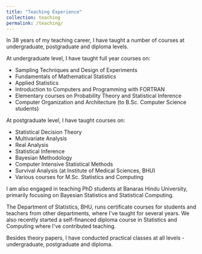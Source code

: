 ```yaml
---
title: "Teaching Experience"
collection: teaching
permalink: /teaching/
---
```



In 38 years of my teaching career, I have taught a number of courses at undergraduate, postgraduate and diploma levels. 

At undergraduate level, I have taught full year courses on:
- Sampling Techniques and Design of Experiments
- Fundamentals of Mathematical Statistics
- Applied Statistics
- Introduction to Computers and Programming with FORTRAN
- Elementary courses on Probability Theory and Statistical Inference
- Computer Organization and Architecture (to B.Sc. Computer Science students)

At postgraduate level, I have taught courses on:
- Statistical Decision Theory
- Multivariate Analysis
- Real Analysis
- Statistical Inference
- Bayesian Methodology
- Computer Intensive Statistical Methods
- Survival Analysis (at Institute of Medical Sciences, BHU)
- Various courses for M.Sc. Statistics and Computing

I am also engaged in teaching PhD students at Banaras Hindu University, primarily focusing on Bayesian Statistics and Statistical Computing.

The Department of Statistics, BHU, runs certificate courses for students and teachers from other departments, where I've taught for several years. We also recently started a self-financed diploma course in Statistics and Computing where I've contributed teaching.

Besides theory papers, I have conducted practical classes at all levels - undergraduate, postgraduate and diploma.
